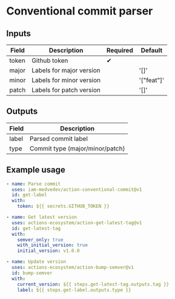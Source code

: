 # Conventional commit parser

## Inputs

| Field | Description              | Required | Default    |
| ----- | ------------------------ | -------- | ---------- |
| token | Github token             | ✔        |            |
| major | Labels for major version |          | '[]'       |
| minor | Labels for minor version |          | '["feat"]' |
| patch | Labels for patch version |          | '[]'       |

## Outputs

| Field | Description                     |
| ----- | ------------------------------- |
| label | Parsed commit label             |
| type  | Commit type (major/minor/patch) |

## Example usage

```yml
- name: Parse commit
  uses: iam-medvedev/action-conventional-commit@v1
  id: get-label
  with:
    token: ${{ secrets.GITHUB_TOKEN }}

- name: Get latest version
  uses: actions-ecosystem/action-get-latest-tag@v1
  id: get-latest-tag
  with:
    semver_only: true
    with_initial_version: true
    initial_version: v1.0.0

- name: Update version
  uses: actions-ecosystem/action-bump-semver@v1
  id: bump-semver
  with:
    current_version: ${{ steps.get-latest-tag.outputs.tag }}
    label: ${{ steps.get-label.outputs.type }}
```
